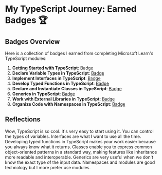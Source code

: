# My TypeScript Journey: Earned Badges 🏆

## Badges Overview

Here is a collection of badges I earned from completing Microsoft Learn's TypeScript modules:

1. **Getting Started with TypeScript**: [Badge](https://learn.microsoft.com/api/achievements/share/en-us/IharBatura-7874/BLMLS8ZD?sharingId=EFB4100EBC51C5C8)
2. **Declare Variable Types in TypeScript**: [Badge](https://learn.microsoft.com/api/achievements/share/en-us/IharBatura-7874/FZUZLVJX?sharingId=EFB4100EBC51C5C8)
3. **Implement Interfaces in TypeScript**: [Badge](https://learn.microsoft.com/api/achievements/share/en-us/IharBatura-7874/DGQUY2BJ?sharingId=EFB4100EBC51C5C8)
4. **Develop Typed Functions in TypeScript**: [Badge](https://learn.microsoft.com/api/achievements/share/en-us/IharBatura-7874/X23PQF6Y?sharingId=EFB4100EBC51C5C8)
5. **Declare and Instantiate Classes in TypeScript**: [Badge](https://learn.microsoft.com/api/achievements/share/en-us/IharBatura-7874/WACQQ76N?sharingId=EFB4100EBC51C5C8)
6. **Generics in TypeScript**: [Badge](https://learn.microsoft.com/api/achievements/share/en-us/IharBatura-7874/FZUKFDUX?sharingId=EFB4100EBC51C5C8)
7. **Work with External Libraries in TypeScript**: [Badge](https://learn.microsoft.com/api/achievements/share/en-us/IharBatura-7874/QDAH9J6E?sharingId=EFB4100EBC51C5C8)
8. **Organize Code with Namespaces in TypeScript**: [Badge](https://learn.microsoft.com/api/achievements/share/en-us/IharBatura-7874/8R6B4G8W?sharingId=EFB4100EBC51C5C8)

## Reflections

Wow, TypeScript is so cool. It's very easy to start using it. You can control the types of variables. Interfaces are what I want to use all the time. Developing typed functions in TypeScript makes your work easier because you always know what it returns. Classes enable you to express common object-oriented patterns in a standard way, making features like inheritance more readable and interoperable. Generics are very useful when we don't know the exact type of the input data. Namespaces and modules are good technology but I more prefer use modules.
